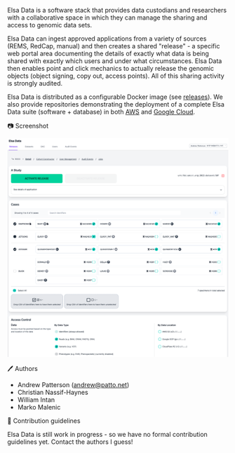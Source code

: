 Elsa Data is a software stack that provides data custodians and researchers with a collaborative space in which they can manage the sharing and access to genomic data sets.

Elsa Data can ingest approved applications from a variety of sources (REMS, RedCap, manual) and then creates a shared "release" - a specific web portal area documenting
the details of exactly what data is being shared with exactly which users and under what circumstances. Elsa Data then enables point
and click mechanics to actually release the genomic objects (object signing, copy out, access points). All of this sharing activity is strongly audited.

Elsa Data is distributed as a configurable Docker image (see [releases](https://github.com/elsa-data/elsa-data/pkgs/container/elsa-data)).
We also provide repositories demonstrating the
deployment of a complete Elsa Data suite (software + database) in
both [AWS](https://github.com/elsa-data/aws-application) and [Google Cloud](https://github.com/elsa-data/gcp-deploy).

📷 Screenshot

![screenshot](./screenshot.png)


🖊 Authors

- Andrew Patterson (andrew@patto.net)
- Christian Nassif-Haynes
- William Intan
- Marko Malenic

🌈 Contribution guidelines

Elsa Data is still work in progress - so we have no formal contribution guidelines yet. Contact the authors I guess!



<!--

**Here are some ideas to get you started:**


👩‍💻 Useful resources - where can the community find your docs? Is there anything else the community should know?
🍿 Fun facts - what does your team eat for breakfast?
🧙 Remember, you can do mighty things with the power of [Markdown](https://docs.github.com/github/writing-on-github/getting-started-with-writing-and-formatting-on-github/basic-writing-and-formatting-syntax)
-->

